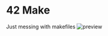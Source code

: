 # 42 Make
Just messing with makefiles
![preview](https://github.com/tmatis/cool-makefile/raw/master/preview.gif)
